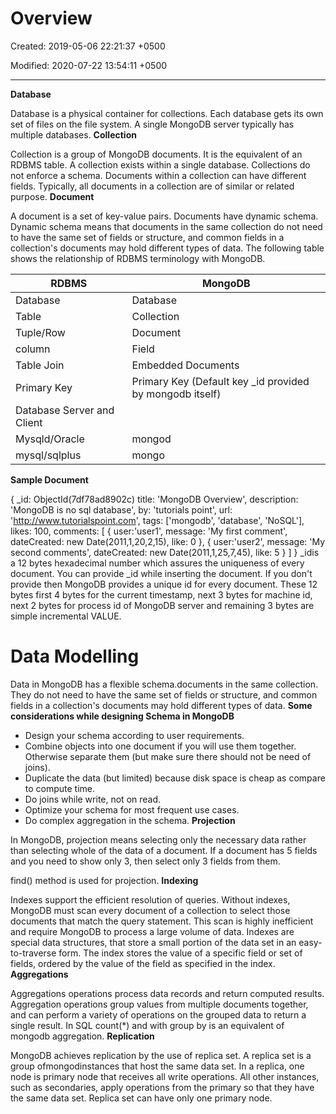 # Overview

Created: 2019-05-06 22:21:37 +0500

Modified: 2020-07-22 13:54:11 +0500

---

**Database**

Database is a physical container for collections. Each database gets its own set of files on the file system. A single MongoDB server typically has multiple databases.
**Collection**

Collection is a group of MongoDB documents. It is the equivalent of an RDBMS table. A collection exists within a single database. Collections do not enforce a schema. Documents within a collection can have different fields. Typically, all documents in a collection are of similar or related purpose.
**Document**

A document is a set of key-value pairs. Documents have dynamic schema. Dynamic schema means that documents in the same collection do not need to have the same set of fields or structure, and common fields in a collection's documents may hold different types of data.
The following table shows the relationship of RDBMS terminology with MongoDB.

| RDBMS                      | MongoDB                                                   |
|-------------------------|-----------------------------------------------|
| Database                   | Database                                                  |
| Table                      | Collection                                                |
| Tuple/Row                  | Document                                                  |
| column                     | Field                                                     |
| Table Join                 | Embedded Documents                                        |
| Primary Key                | Primary Key (Default key _id provided by mongodb itself) |
| Database Server and Client |                                                          |
| Mysqld/Oracle              | mongod                                                    |
| mysql/sqlplus              | mongo                                                     |
**Sample Document**

{
_id: ObjectId(7df78ad8902c)
title: 'MongoDB Overview',
description: 'MongoDB is no sql database',
by: 'tutorials point',
url: '<http://www.tutorialspoint.com>',
tags: ['mongodb', 'database', 'NoSQL'],
likes: 100,
comments: [
{
user:'user1',
message: 'My first comment',
dateCreated: new Date(2011,1,20,2,15),
like: 0
},
{
user:'user2',
message: 'My second comments',
dateCreated: new Date(2011,1,25,7,45),
like: 5
}
]
}
_idis a 12 bytes hexadecimal number which assures the uniqueness of every document. You can provide _id while inserting the document. If you don't provide then MongoDB provides a unique id for every document. These 12 bytes first 4 bytes for the current timestamp, next 3 bytes for machine id, next 2 bytes for process id of MongoDB server and remaining 3 bytes are simple incremental VALUE.
# Data Modelling

Data in MongoDB has a flexible schema.documents in the same collection. They do not need to have the same set of fields or structure, and common fields in a collection's documents may hold different types of data.
**Some considerations while designing Schema in MongoDB**
-   Design your schema according to user requirements.
-   Combine objects into one document if you will use them together. Otherwise separate them (but make sure there should not be need of joins).
-   Duplicate the data (but limited) because disk space is cheap as compare to compute time.
-   Do joins while write, not on read.
-   Optimize your schema for most frequent use cases.
-   Do complex aggregation in the schema.
**Projection**

In MongoDB, projection means selecting only the necessary data rather than selecting whole of the data of a document. If a document has 5 fields and you need to show only 3, then select only 3 fields from them.

find() method is used for projection.
**Indexing**

Indexes support the efficient resolution of queries. Without indexes, MongoDB must scan every document of a collection to select those documents that match the query statement. This scan is highly inefficient and require MongoDB to process a large volume of data.
Indexes are special data structures, that store a small portion of the data set in an easy-to-traverse form. The index stores the value of a specific field or set of fields, ordered by the value of the field as specified in the index.
**Aggregations**

Aggregations operations process data records and return computed results. Aggregation operations group values from multiple documents together, and can perform a variety of operations on the grouped data to return a single result. In SQL count(*) and with group by is an equivalent of mongodb aggregation.
**Replication**

MongoDB achieves replication by the use of replica set. A replica set is a group ofmongodinstances that host the same data set. In a replica, one node is primary node that receives all write operations. All other instances, such as secondaries, apply operations from the primary so that they have the same data set. Replica set can have only one primary node.
